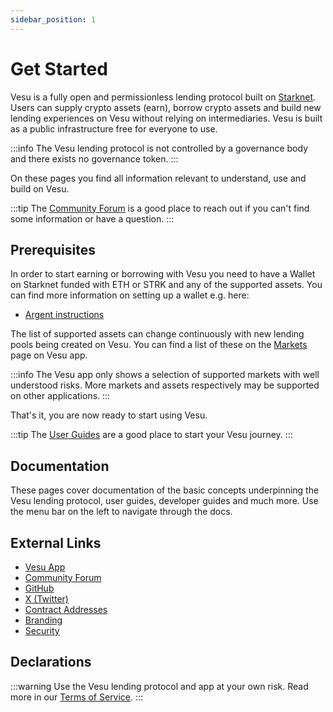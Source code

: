 ```yaml
---
sidebar_position: 1
---
```


# Get Started

Vesu is a fully open and permissionless lending protocol built on [Starknet](https://starknet.io). Users can supply crypto assets (earn), borrow crypto assets and build new lending experiences on Vesu without relying on intermediaries. Vesu is built as a public infrastructure free for everyone to use.

:::info
The Vesu lending protocol is not controlled by a governance body and there exists no governance token. 
:::

On these pages you find all information relevant to understand, use and build on Vesu. 

:::tip
The [Community Forum](https://discord.gg/G9Gxgujj8T) is a good place to reach out if you can't find some information or have a question.
:::


## Prerequisites

In order to start earning or borrowing with Vesu you need to have a Wallet on Starknet funded with ETH or STRK and any of the supported assets. You can find more information on setting up a wallet e.g. here:

- [Argent instructions](https://www.argent.xyz/learn/how-to-create-an-argent-x-wallet/)

The list of supported assets can change continuously with new lending pools being created on Vesu. You can find a list of these on the [Markets](https://vesu.xyz/markets) page on Vesu app.

:::info
The Vesu app only shows a selection of supported markets with well understood risks. More markets and assets respectively may be supported on other applications. 
:::

That's it, you are now ready to start using Vesu.

:::tip
The [User Guides](./user-guides/connect-guide.md) are a good place to start your Vesu journey.
:::


## Documentation

These pages cover documentation of the basic concepts underpinning the Vesu lending protocol, user guides, developer guides and much more. Use the menu bar on the left to navigate through the docs.


## External Links

- [Vesu App](https://vesu.xyz)
- [Community Forum](https://discord.gg/G9Gxgujj8T)
- [GitHub](https://github.com/vesuxyz)
- [X (Twitter)](https://x.com/vesuxyz)
- [Contract Addresses](/dev-guides/contract-addresses)
- [Branding](https://github.com/vesuxyz/assets)
- [Security](/security/security-basics)


## Declarations

:::warning
Use the Vesu lending protocol and app at your own risk. Read more in our [Terms of Service](https://vesu.xyz/terms-of-services).
:::